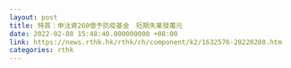 ```yaml
---
layout: post
title: 特首：申注資260億予防疫基金　短期失業發萬元
date: 2022-02-08 15:48:40.000000000 +08:00
link: https://news.rthk.hk/rthk/ch/component/k2/1632576-20220208.htm
categories: rthk
---
```



